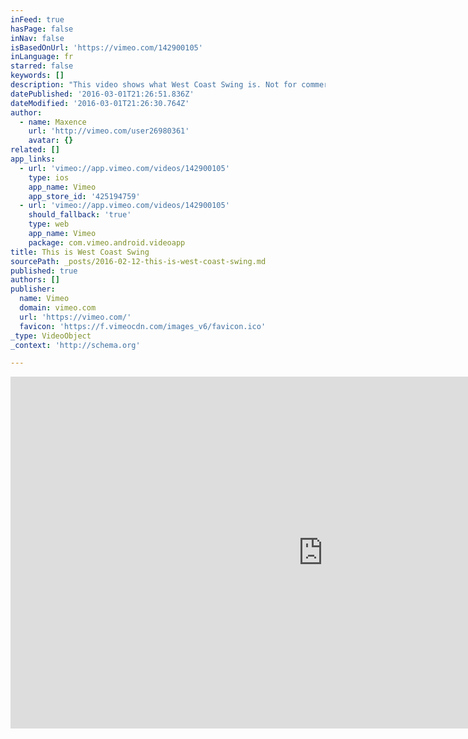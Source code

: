 ```yaml
---
inFeed: true
hasPage: false
inNav: false
isBasedOnUrl: 'https://vimeo.com/142900105'
inLanguage: fr
starred: false
keywords: []
description: "This video shows what West Coast Swing is. Not for commercial use. Only to promote West Coast Swing. Cette vidéo montre ce qu'est le West Coast Swing. Filmé à Nantes et dans les environs. Pas d'usage commercial, uniquement pour promouvoir le West Coast Swing. \"Fire\" Gavin DeGraw"
datePublished: '2016-03-01T21:26:51.836Z'
dateModified: '2016-03-01T21:26:30.764Z'
author:
  - name: Maxence
    url: 'http://vimeo.com/user26980361'
    avatar: {}
related: []
app_links:
  - url: 'vimeo://app.vimeo.com/videos/142900105'
    type: ios
    app_name: Vimeo
    app_store_id: '425194759'
  - url: 'vimeo://app.vimeo.com/videos/142900105'
    should_fallback: 'true'
    type: web
    app_name: Vimeo
    package: com.vimeo.android.videoapp
title: This is West Coast Swing
sourcePath: _posts/2016-02-12-this-is-west-coast-swing.md
published: true
authors: []
publisher:
  name: Vimeo
  domain: vimeo.com
  url: 'https://vimeo.com/'
  favicon: 'https://f.vimeocdn.com/images_v6/favicon.ico'
_type: VideoObject
_context: 'http://schema.org'

---
```

<iframe src="https://cdn.embedly.com/widgets/media.html?src=https%3A%2F%2Fplayer.vimeo.com%2Fvideo%2F142900105&amp;url=https%3A%2F%2Fvimeo.com%2F142900105&amp;image=http%3A%2F%2Fi.vimeocdn.com%2Fvideo%2F540366824_1280.jpg&amp;key=b7d04c9b404c499eba89ee7072e1c4f7&amp;type=text%2Fhtml&amp;schema=vimeo" width="1000" height="563" scrolling="no" frameborder="0" allowfullscreen="allowfullscreen" style=""></iframe>
